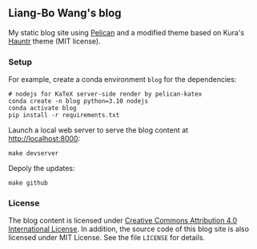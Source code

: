 ## Liang-Bo Wang's blog
My static blog site using [Pelican] and a modified theme based on Kura's [Hauntr] theme (MIT license).

[Pelican]: https://blog.getpelican.com/
[Hauntr]: https://github.com/kura/hauntr


### Setup
For example, create a conda environment `blog` for the dependencies:

    # nodejs for KaTeX server-side render by pelican-katex
    conda create -n blog python=3.10 nodejs
    conda activate blog
    pip install -r requirements.txt

Launch a local web server to serve the blog content at <http://localhost:8000>:

    make devserver

Depoly the updates:

    make github


### License
The blog content is licensed under [Creative Commons Attribution 4.0 International License][CC BY 4.0]. In addition, the source code of this blog site is also licensed under MIT License. See the file `LICENSE` for details.

[CC BY 4.0]: https://creativecommons.org/licenses/by/4.0/
